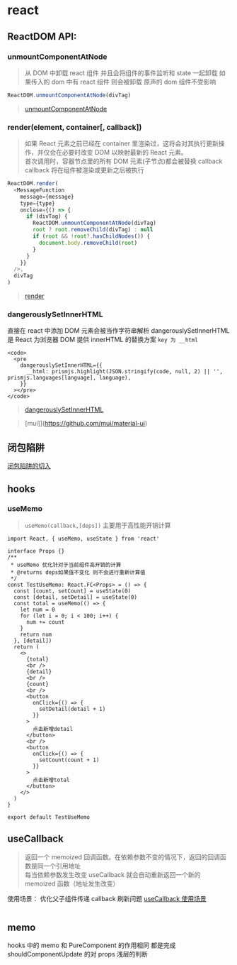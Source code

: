 # react

## ReactDOM API:

### unmountComponentAtNode

> 从 DOM 中卸载 react 组件 并且会将组件的事件监听和 state 一起卸载 如果传入的 dom 中有 react 组件 则会被卸载 原声的 dom 组件不受影响

```js
ReactDOM.unmountComponentAtNode(divTag)
```

> [unmountComponentAtNode](https://zh-hans.reactjs.org/docs/react-dom.html#unmountcomponentatnode)

### render(element, container[, callback])

> 如果 React 元素之前已经在 container 里渲染过，这将会对其执行更新操作，并仅会在必要时改变 DOM 以映射最新的 React 元素。<br />
> 首次调用时，容器节点里的所有 DOM 元素(子节点)都会被替换
> callback callback 将在组件被渲染或更新之后被执行

```js
ReactDOM.render(
  <MessageFunction
    message={message}
    type={type}
    onclose={() => {
      if (divTag) {
        ReactDOM.unmountComponentAtNode(divTag)
        root ? root.removeChild(divTag) : null
        if (root && !root?.hasChildNodes()) {
          document.body.removeChild(root)
        }
      }
    }}
  />,
  divTag
)
```

> [render](https://zh-hans.reactjs.org/docs/react-dom.html#render)

### dangerouslySetInnerHTML

直接在 react 中添加 DOM 元素会被当作字符串解析
dangerouslySetInnerHTML 是 React 为浏览器 DOM 提供 innerHTML 的替换方案 `key 为 __html`

```tsx
<code>
  <pre
    dangerouslySetInnerHTML={{
      __html: prismjs.highlight(JSON.stringify(code, null, 2) || '', prismjs.languages[language], language),
    }}
  ></pre>
</code>
```

> [dangerouslySetInnerHTML](https://zh-hans.reactjs.org/docs/dom-elements.html#dangerouslysetinnerhtml)

> [mui]](https://github.com/mui/material-ui)

## 闭包陷阱

[闭包陷阱的切入](https://juejin.cn/post/6844904193044512782)

## hooks

### useMemo

> `useMemo(callback,[deps])` 主要用于高性能开销计算

```tsx
import React, { useMemo, useState } from 'react'

interface Props {}
/**
 * useMemo 优化针对于当前组件高开销的计算
 * @returns deps如果值不变化 则不会进行重新计算值
 */
const TestUseMemo: React.FC<Props> = () => {
  const [count, setCount] = useState(0)
  const [detail, setDetail] = useState(0)
  const total = useMemo(() => {
    let num = 0
    for (let i = 0; i < 100; i++) {
      num += count
    }
    return num
  }, [detail])
  return (
    <>
      {total}
      <br />
      {detail}
      <br />
      {count}
      <br />
      <button
        onClick={() => {
          setDetail(detail + 1)
        }}
      >
        点击新增detail
      </button>
      <br />
      <button
        onClick={() => {
          setCount(count + 1)
        }}
      >
        点击新增total
      </button>
    </>
  )
}

export default TestUseMemo
```

## useCallback

> 返回一个 memoized 回调函数。在依赖参数不变的情况下，返回的回调函数是同一个引用地址
> <br/>
> 每当依赖参数发生改变 useCallback 就会自动重新返回一个新的 memoized 函数（地址发生改变）

使用场景： 优化父子组件传递 callback 刷新问题
[useCallback 使用场景](https://juejin.cn/post/6844904032113278990#heading-5)

```tsx

```

## memo

hooks 中的 memo 和 PureComponent 的作用相同 都是完成 shouldComponentUpdate 的对 props 浅层的判断
